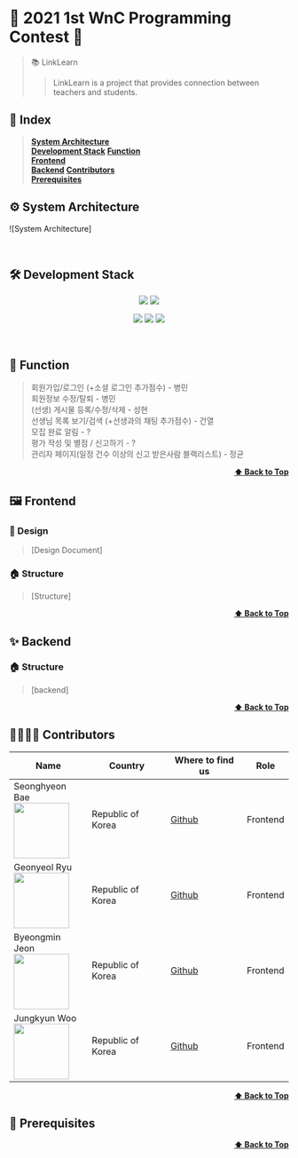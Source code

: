 # 💫 2021 1st WnC Programming Contest 💫
> 📚 LinkLearn
> > LinkLearn is a project that provides connection between teachers and students.
## 📝 Index
> <b><a href="#system-architecture">System Architecture</a></b>   
> <b><a href="#development-stack">Development Stack</a></b> 
> <b><a href="#function">Function</a></b>     
> <b><a href="#frontend">Frontend</a></b>  
> <b><a href="#backend">Backend</a></b>
> <b><a href="#contributors">Contributors</a></b>   
> <b><a href="#prerequisites">Prerequisites</a></b>  
## ⚙ System Architecture
![System Architecture]

<br>

## 🛠 Development Stack
<p align="center">
  <img src="https://img.shields.io/badge/React-v17.0.2-blue" />
  <img src="https://img.shields.io/badge/VSCode-blue" />
</p>
<p align="center" text-align="center" width="100%">
  <img src="https://img.shields.io/github/contributors/1st-WnC-Programming/LinkLearn?color=brightgreen" />
  <img src="https://img.shields.io/github/last-commit/1st-WnC-Programming/LinkLearn?color=red" />
  <img src="https://img.shields.io/github/commit-activity/w/1st-WnC-Programming/LinkLearn?color=red" />
</p>

<br>

## 📱 Function
  > 회원가입/로그인 (+소셜 로그인 추가점수) - 병민 </br>
  > 회원정보 수정/탈퇴 - 병민 </br>
  > (선생) 게시물 등록/수정/삭제 - 성현 </br>
  > 선생님 목록 보기/검색 (+선생과의 채팅 추가점수) - 건열 </br>
  > 모집 완료 알림 - ? </br>
  > 평가 작성 및 별점 / 신고하기 - ? </br>
  > 관리자 페이지(일정 건수 이상의 신고 받은사람 블랙리스트) - 정균 </br>
<div align="right">
    <b><a href="#2021-1st-wnc-programming-contest">⬆️ Back to Top</a></b>
</div>

## 🖼 Frontend
### 🎨 Design
  > [Design Document]   
  
### 🏠 Structure  
  > [Structure]
 
<div align="right">
    <b><a href="#2021-1st-wnc-programming-contest">⬆️ Back to Top</a></b>
</div>

## ✨ Backend
### 🏠 Structure
  > [backend]   
<div align="right">
    <b><a href="#2021-1st-WnC-Programming-Contest">⬆️ Back to Top</a></b>
</div>

## 👨‍👨‍👦‍👦 Contributors
| Name | Country | Where to find us | Role |
| ---- | ------- | ----------------- | ---- |
| Seonghyeon Bae <br /> <img src="https://avatars.githubusercontent.com/bae-sh" width="100" />  | Republic of Korea | [Github](https://github.com/bae-sh)| Frontend |
| Geonyeol Ryu <br /> <img src="https://avatars.githubusercontent.com/rjsduf0503" width="100" />  | Republic of Korea | [Github](https://github.com/rjsduf0503)| Frontend |
| Byeongmin Jeon <br /> <img src="https://avatars.githubusercontent.com/jeonbyeongmin" width="100" />  | Republic of Korea | [Github](https://github.com/jeonbyeongmin)| Frontend |
| Jungkyun Woo  <br /> <img src="https://avatars.githubusercontent.com/woo-jk" width="100" />  | Republic of Korea | [Github](https://github.com/woo-jk)| Frontend |

<div align="right">
    <b><a href="#2021-1st-wnc-programming-contest">⬆️ Back to Top</a></b>
</div>

## 📌 Prerequisites

<div align="right">
    <b><a href="#2021-1st-wnc-programming-contest">⬆️ Back to Top</a></b>
</div>
